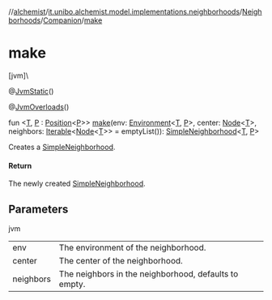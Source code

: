 //[alchemist](../../../../index.md)/[it.unibo.alchemist.model.implementations.neighborhoods](../../index.md)/[Neighborhoods](../index.md)/[Companion](index.md)/[make](make.md)

# make

[jvm]\

@[JvmStatic](https://kotlinlang.org/api/latest/jvm/stdlib/kotlin.jvm/-jvm-static/index.html)()

@[JvmOverloads](https://kotlinlang.org/api/latest/jvm/stdlib/kotlin.jvm/-jvm-overloads/index.html)()

fun <[T](make.md), [P](make.md) : [Position](../../../it.unibo.alchemist.model.interfaces/-position/index.md)<[P](make.md)>> [make](make.md)(env: [Environment](../../../it.unibo.alchemist.model.interfaces/-environment/index.md)<[T](make.md), [P](make.md)>, center: [Node](../../../it.unibo.alchemist.model.interfaces/-node/index.md)<[T](make.md)>, neighbors: [Iterable](https://kotlinlang.org/api/latest/jvm/stdlib/kotlin.collections/-iterable/index.html)<[Node](../../../it.unibo.alchemist.model.interfaces/-node/index.md)<[T](make.md)>> = emptyList()): [SimpleNeighborhood](../../-simple-neighborhood/index.md)<[T](make.md), [P](make.md)>

Creates a [SimpleNeighborhood](../../-simple-neighborhood/index.md).

#### Return

The newly created [SimpleNeighborhood](../../-simple-neighborhood/index.md).

## Parameters

jvm

| | |
|---|---|
| env | The environment of the neighborhood. |
| center | The center of the neighborhood. |
| neighbors | The neighbors in the neighborhood, defaults to empty. |
